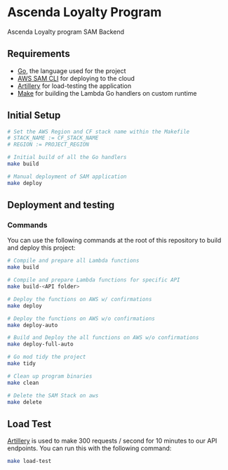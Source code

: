 # Ascenda Loyalty Program

Ascenda Loyalty program SAM Backend

## Requirements

* [Go](https://go.dev), the language used for the project
* [AWS SAM CLI](https://docs.aws.amazon.com/serverless-application-model/latest/developerguide/serverless-sam-cli-install.html) for deploying to the cloud
* [Artillery](https://artillery.io/) for load-testing the application
* [Make](https://www.gnu.org/software/make/) for building the Lambda Go handlers on custom runtime

## Initial Setup

```bash
# Set the AWS Region and CF stack name within the Makefile
# STACK_NAME := CF_STACK_NAME
# REGION := PROJECT_REGION

# Initial build of all the Go handlers
make build

# Manual deployment of SAM application
make deploy
```

## Deployment and testing

### Commands

You can use the following commands at the root of this repository to build and deploy this project:

```bash
# Compile and prepare all Lambda functions
make build

# Compile and prepare Lambda functions for specific API
make build-<API folder>

# Deploy the functions on AWS w/ confirmations
make deploy

# Deploy the functions on AWS w/o confirmations
make deploy-auto

# Build and Deploy the all functions on AWS w/o confirmations
make deploy-full-auto

# Go mod tidy the project
make tidy

# Clean up program binaries
make clean

# Delete the SAM Stack on aws
make delete
```

## Load Test

[Artillery](https://www.artillery.io/) is used to make 300 requests / second for 10 minutes to our API endpoints. You can run this
with the following command:

```bash
make load-test
```

